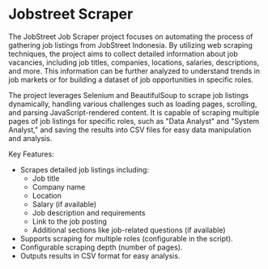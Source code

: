 # Jobstreet Scraper

The JobStreet Job Scraper project focuses on automating the process of gathering job listings from JobStreet Indonesia. By utilizing web scraping techniques, the project aims to collect detailed information about job vacancies, including job titles, companies, locations, salaries, descriptions, and more. This information can be further analyzed to understand trends in job markets or for building a dataset of job opportunities in specific roles.

The project leverages Selenium and BeautifulSoup to scrape job listings dynamically, handling various challenges such as loading pages, scrolling, and parsing JavaScript-rendered content. It is capable of scraping multiple pages of job listings for specific roles, such as "Data Analyst" and "System Analyst," and saving the results into CSV files for easy data manipulation and analysis.

Key Features:
* Scrapes detailed job listings including:
  * Job title
  * Company name
  * Location
  * Salary (if available)
  * Job description and requirements
  * Link to the job posting
  * Additional sections like job-related questions (if available)
* Supports scraping for multiple roles (configurable in the script).
* Configurable scraping depth (number of pages).
* Outputs results in CSV format for easy analysis.
